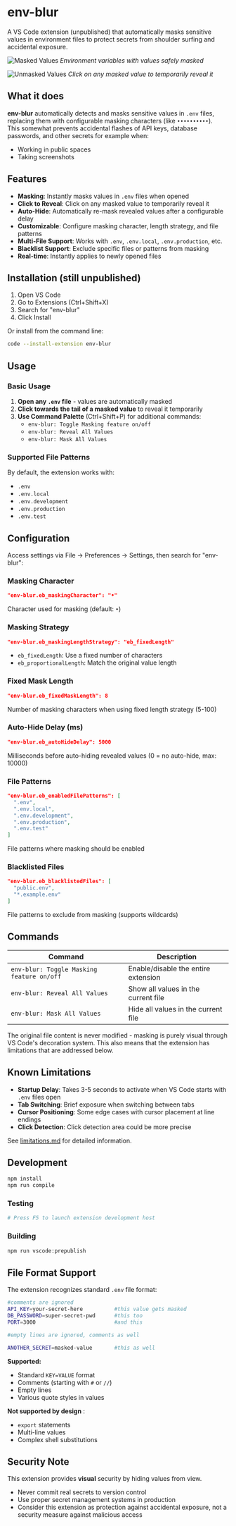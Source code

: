 # env-blur

A VS Code extension (unpublished) that automatically masks sensitive values in environment files to protect secrets from shoulder surfing and accidental exposure.

![Masked Values](images/masked.png)
_Environment variables with values safely masked_

![Unmasked Values](images/unmasked.png)
_Click on any masked value to temporarily reveal it_

## What it does

**env-blur** automatically detects and masks sensitive values in `.env` files, replacing them with configurable masking characters (like `••••••••••`).
<br>
This somewhat prevents accidental flashes of API keys, database passwords, and other secrets for example when:

- Working in public spaces
- Taking screenshots

## Features

- **Masking**: Instantly masks values in `.env` files when opened
- **Click to Reveal**: Click on any masked value to temporarily reveal it
- **Auto-Hide**: Automatically re-mask revealed values after a configurable delay
- **Customizable**: Configure masking character, length strategy, and file patterns
- **Multi-File Support**: Works with `.env`, `.env.local`, `.env.production`, etc.
- **Blacklist Support**: Exclude specific files or patterns from masking
- **Real-time**: Instantly applies to newly opened files

## Installation (still unpublished)

1. Open VS Code
2. Go to Extensions (Ctrl+Shift+X)
3. Search for "env-blur"
4. Click Install

Or install from the command line:

```bash
code --install-extension env-blur
```

## Usage

### Basic Usage

1. **Open any `.env` file** - values are automatically masked
2. **Click towards the tail of a masked value** to reveal it temporarily
3. **Use Command Palette** (Ctrl+Shift+P) for additional commands:
   - `env-blur: Toggle Masking feature on/off`
   - `env-blur: Reveal All Values`
   - `env-blur: Mask All Values`

### Supported File Patterns

By default, the extension works with:

- `.env`
- `.env.local`
- `.env.development`
- `.env.production`
- `.env.test`

## Configuration

Access settings via File → Preferences → Settings, then search for "env-blur":

### Masking Character

```json
"env-blur.eb_maskingCharacter": "•"
```

Character used for masking (default: `•`)

### Masking Strategy

```json
"env-blur.eb_maskingLengthStrategy": "eb_fixedLength"
```

- `eb_fixedLength`: Use a fixed number of characters
- `eb_proportionalLength`: Match the original value length

### Fixed Mask Length

```json
"env-blur.eb_fixedMaskLength": 8
```

Number of masking characters when using fixed length strategy (5-100)

### Auto-Hide Delay (ms)

```json
"env-blur.eb_autoHideDelay": 5000
```

Milliseconds before auto-hiding revealed values (0 = no auto-hide, max: 10000)

### File Patterns

```json
"env-blur.eb_enabledFilePatterns": [
  ".env",
  ".env.local",
  ".env.development",
  ".env.production",
  ".env.test"
]
```

File patterns where masking should be enabled

### Blacklisted Files

```json
"env-blur.eb_blacklistedFiles": [
  "public.env",
  "*.example.env"
]
```

File patterns to exclude from masking (supports wildcards)

## Commands

| Command                                   | Description                         |
| ----------------------------------------- | ----------------------------------- |
| `env-blur: Toggle Masking feature on/off` | Enable/disable the entire extension |
| `env-blur: Reveal All Values`             | Show all values in the current file |
| `env-blur: Mask All Values`               | Hide all values in the current file |

The original file content is never modified - masking is purely visual through VS Code's decoration system.
This also means that the extension has limitations that are addressed below.

## Known Limitations

- **Startup Delay**: Takes 3-5 seconds to activate when VS Code starts with `.env` files open
- **Tab Switching**: Brief exposure when switching between tabs
- **Cursor Positioning**: Some edge cases with cursor placement at line endings
- **Click Detection**: Click detection area could be more precise

See [limitations.md](limitations.md) for detailed information.

## Development

```bash
npm install
npm run compile
```

### Testing

```bash
# Press F5 to launch extension development host
```

### Building

```bash
npm run vscode:prepublish
```

## File Format Support

The extension recognizes standard `.env` file format:

```bash
#comments are ignored
API_KEY=your-secret-here          #this value gets masked
DB_PASSWORD=super-secret-pwd      #this too
PORT=3000                         #and this

#empty lines are ignored, comments as well

ANOTHER_SECRET=masked-value       #this as well
```

**Supported:**

- Standard `KEY=VALUE` format
- Comments (starting with `#` or `//`)
- Empty lines
- Various quote styles in values

**Not supported by design** :

- `export` statements
- Multi-line values
- Complex shell substitutions

## Security Note

This extension provides **visual** security by hiding values from view.

- Never commit real secrets to version control
- Use proper secret management systems in production
- Consider this extension as protection against accidental exposure, not a security measure against malicious access
